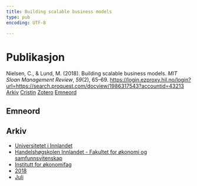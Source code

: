 ```yaml
---
title: Building scalable business models
type: pub
encoding: UTF-8

---
```

<h1>Publikasjon</h1>
<article id="csl-bib-container-BM5KIIAX" class="csl-bib-container">
  <div class="csl-bib-body"> <div class="csl-entry">Nielsen, C., &#38; Lund, M. (2018). Building scalable business models. <i>MIT Sloan Management Review</i>, <i>59</i>(2), 65–69. <a href="https://login.ezproxy.hil.no/login?url=https://search.proquest.com/docview/1986317543?accountid=43213">https://login.ezproxy.hil.no/login?url=https://search.proquest.com/docview/1986317543?accountid=43213</a></div> </div>
  <div class="csl-bib-buttons">
    <a href="#taxonomy-article-BM5KIIAX" alt="archive" class="csl-bib-button">Arkiv</a>
    <a href="https://app.cristin.no/results/show.jsf?id=1596970" alt="Cristin" class="csl-bib-button">Cristin</a>
    <a href="http://zotero.org/groups/5881554/items/BM5KIIAX" alt="Zotero" class="csl-bib-button">Zotero</a>
    <a href="#keywords-article-BM5KIIAX" alt="keywords" class="csl-bib-button">Emneord</a>
  </div>
  <div id="csl-bib-meta-container-BM5KIIAX"></div>
</article>
<div id="csl-bib-meta-BM5KIIAX" class="csl-bib-meta">
  <article id="keywords-article-BM5KIIAX" class="keywords-article">
    <h1>Emneord</h1>
    
  </article>
  <article id="taxonomy-article-BM5KIIAX" class="taxonomy-article">
    <h1>Arkiv</h1>
    <ul>
      <li><a href="{{< params subfolder >}}nn/archive/?key=3DCRN523">Universitetet i Innlandet</a></li>
      <li><a href="{{< params subfolder >}}nn/archive/?key=DU8Q9LN9">Handelshøgskolen Innlandet - Fakultet for økonomi og samfunnsvitenskap</a></li>
      <li><a href="{{< params subfolder >}}nn/archive/?key=3IQA89I8">Institutt for økonomifag</a></li>
      <li><a href="{{< params subfolder >}}nn/archive/?key=J22GWYYH">2018</a></li>
      <li><a href="{{< params subfolder >}}nn/archive/?key=QLWYKE2U">Juli</a></li>
    </ul>
  </article>
</div>
